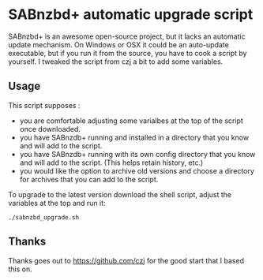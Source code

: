 # SABnzbd+ automatic upgrade script

SABnzbd+ is an awesome open-source project, but it lacks an automatic update mechanism.
On Windows or OSX it could be an auto-update executable, but if you run it from the source,
you have to cook a script by yourself. I tweaked the script from czj a bit to add some variables.

## Usage

This script supposes :

* you are comfortable adjusting some varialbes at the top of the script once downloaded.
* you have SABnzdb+ running and installed in a directory that you know and will add to the script.
* you have SABnzdb+ running with its own config directory that you know and will add to the script. (This helps retain history, etc.)
* you would like the option to archive old versions and choose a directory for archives that you can add to the script.

To upgrade to the latest version download the shell script, adjust the variables at the top and run it:

`./sabnzbd_upgrade.sh`

## Thanks
Thanks goes out to https://github.com/czj for the good start that I based this on.
